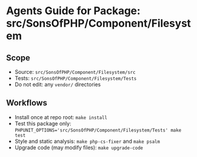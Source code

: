 # Agents Guide for Package: src/SonsOfPHP/Component/Filesystem

## Scope

- Source: `src/SonsOfPHP/Component/Filesystem/src`
- Tests: `src/SonsOfPHP/Component/Filesystem/Tests`
- Do not edit: any `vendor/` directories

## Workflows

- Install once at repo root: `make install`
- Test this package only: `PHPUNIT_OPTIONS='src/SonsOfPHP/Component/Filesystem/Tests' make test`
- Style and static analysis: `make php-cs-fixer` and `make psalm`
- Upgrade code (may modify files): `make upgrade-code`

